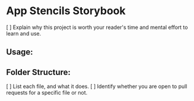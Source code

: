 <!-- walk through how to add components to storybook -->

# App Stencils Storybook

[ ] Explain why this project is worth your reader's time and mental effort to learn and use.

## Usage:

<!-- ### Launch the storybook:  -->

<!-- ### Add a story: -->

## Folder Structure:

[ ] List each file, and what it does.
[ ] Identify whether you are open to pull requests for a specific file or not.
